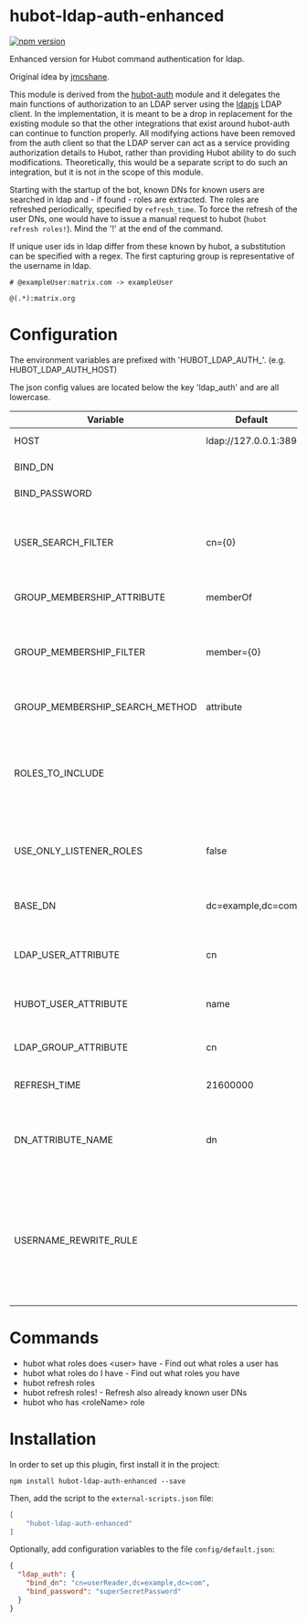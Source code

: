 # hubot-ldap-auth-enhanced

[![npm version](https://badge.fury.io/js/hubot-ldap-auth-enhanced.svg)](https://badge.fury.io/js/hubot-ldap-auth-enhanced)

Enhanced version for Hubot command authentication for ldap.

Original idea by [jmcshane](https://github.com/jmcshane).

This module is derived from the [hubot-auth](https://github.com/hubot-scripts/hubot-auth) module and it delegates the 
main functions of authorization to an LDAP server using the [ldapjs](http://ldapjs.org/client.html) LDAP client.  In 
the implementation, it is meant to be a drop in replacement for the existing module so that the other integrations that 
exist around hubot-auth can continue to function properly.  All modifying actions have been removed from the auth client 
so that the LDAP server can act as a service providing authorization details to Hubot, rather than providing Hubot 
ability to do such modifications. Theoretically, this would be a separate script to do such an integration, but it is 
not in the scope of this module.

Starting with the startup of the bot, known DNs for known users are searched in ldap and - if found - roles are 
extracted. The roles are refreshed periodically, specified by ```refresh_time```. To force the refresh of the user DNs, 
one would have to issue a manual request to hubot (```hubot refresh roles!```). Mind the '!' at the end of the command.

If unique user ids in ldap differ from these known by hubot, a substitution can be specified with a regex. The first 
capturing group is representative of the username in ldap.
```
# @exampleUser:matrix.com -> exampleUser

@(.*):matrix.org
```

# Configuration
The environment variables are prefixed with 'HUBOT_LDAP_AUTH_'. (e.g. HUBOT_LDAP_AUTH_HOST)

The json config values are located below the key 'ldap_auth' and are all lowercase.

Variable | Default | Description
--- | --- | ---
HOST | ldap://127.0.0.1:389  | the address of the LDAP server
BIND_DN |  | the bind DN to authenticate with
BIND_PASSWORD |   | the bind password to authenticate with
USER_SEARCH_FILTER | cn={0} | the ldap filter search for a specific user - e.g. 'cn={0}' where '{0}' will be replaced by the hubot user attribute
GROUP_MEMBERSHIP_ATTRIBUTE | memberOf | the member attribute within the user object
GROUP_MEMBERSHIP_FILTER | member={0} | the membership filter to find groups based on user DN - e.g. 'member={0}' where '{0}' will be replaced by user DN
GROUP_MEMBERSHIP_SEARCH_METHOD | attribute | (filter / attribute) how to find groups belong to users
ROLES_TO_INCLUDE |   | comma separated group names that will be used as roles, all the rest of the groups will be filtered out. Json datatype needs to be array.
USE_ONLY_LISTENER_ROLES | false | if true, groups will only be filtered by all listener options and ROLES_TO_INCLUDE will be ignored
BASE_DN | dc=example,dc=com | search DN to start finding users and groups within the ldap directory
LDAP_USER_ATTRIBUTE | cn | the ldap attribute to match hubot users within the ldap directory
HUBOT_USER_ATTRIBUTE | name | the hubot user attribute to search for a user within the ldap directory
LDAP_GROUP_ATTRIBUTE | cn | the ldap attribute of a group that will be used as role name
REFRESH_TIME | 21600000 | time in millisecods to refresh the roles and users
DN_ATTRIBUTE_NAME | dn | the dn attribute name, used for queries by DN. In ActiveDirectory should be distinguishedName
USERNAME_REWRITE_RULE |   | regex for rewriting the hubot username to the one used in ldap - e.g. '@(.+):matrix.org' where the first capturing group will be used as username. No subsitution if omitted


# Commands

* hubot what roles does \<user\> have - Find out what roles a user has
* hubot what roles do I have - Find out what roles you have
* hubot refresh roles
* hubot refresh roles! - Refresh also already known user DNs
* hubot who has \<roleName\> role

# Installation

In order to set up this plugin, first install it in the project:

```
npm install hubot-ldap-auth-enhanced --save
```

Then, add the script to the `external-scripts.json` file:

```json
[
    "hubot-ldap-auth-enhanced"
]
```

Optionally, add configuration variables to the file ```config/default.json```:
```json
{
  "ldap_auth": {
    "bind_dn": "cn=userReader,dc=example,dc=com",
    "bind_password": "superSecretPassword"
  }
}
```